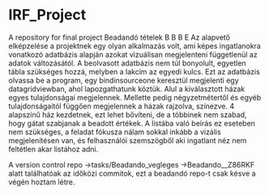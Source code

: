 # IRF_Project
A repository for final project 
Beadandó tételek	B	B	B	E
Az alapvető elképzelése a projektnek egy olyan alkalmazás volt, ami képes ingatlanokra vonatkozó adatbázis alapján azokat vizuálisan megjelenteni függetlenül az adatok változásától. 
A beolvasott adatbázis nem túl bonyolult, egyetlen tábla szükséges hozzá, melyben a lakcím az egyedi kulcs. Ezt az adatbázis olvassa be a program, egy bindinsourceone keresztül megjelenti egy datagridviewban, ahol lapozgathatunk köztük. Alul a kiválasztott házak egyes tulajdonságai megjelennek. Mellette pedig négyzetmétertől és egyéb tulajdonságaitól függően megjelennek a házak rajzolva, színezve. 4 alapszínű ház kezdetnek, ezt lehet bővíteni, de a többinek nem szabad, hogy gátat szabjanak a beadott értékek. A listába való beírás ez eseteben nem szükséges, a feladat fókusza nálam sokkal inkább a vizális megjelenítésen van, és felhasználói szemszögből aki ingatlant néz nem feltétlen akar listához adni.

A version control repo ->tasks/Beadando_vegleges ->Beadando__Z86RKF alatt találhatóak az időközi commitok, ezt a beadandó repo-t csak késve a végén hoztam létre.
